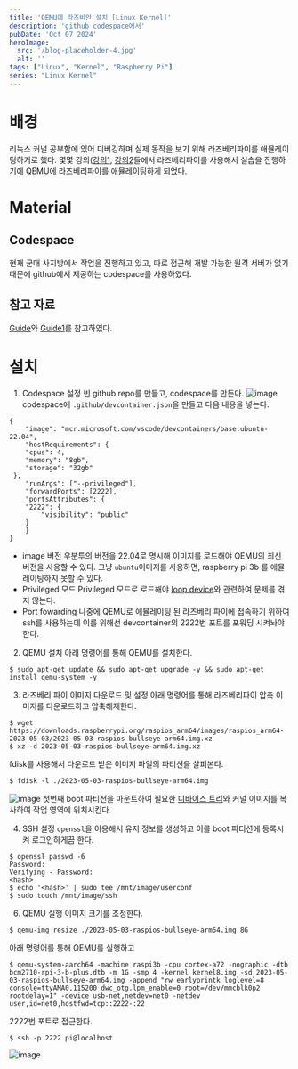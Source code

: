 ```yaml
---
title: 'QEMU에 라즈비안 설치 [Linux Kernel]'
description: 'github codespace에서'
pubDate: 'Oct 07 2024'
heroImage: 
  src: '/blog-placeholder-4.jpg'
  alt: ''
tags: ["Linux", "Kernel", "Raspberry Pi"]
series: "Linux Kernel"
---
```


# 배경
리눅스 커널 공부함에 있어 디버깅하며 실제 동작을 보기 위해 라즈베리파이를 애뮬레이팅하기로 했다. 
몇몇 강의([강의1](http://www.kocw.net/home/search/kemView.do?kemId=1266434), [강의2](https://www.inflearn.com/roadmaps/1668)들에서 
라즈베리파이를 사용해서 실습을 진행하기에 QEMU에 라즈베리파이를 애뮬레이팅하게 되었다.

# Material
## Codespace
현재 군대 사지방에서 작업을 진행하고 있고, 따로 접근해 개발 가능한 원격 서버가 없기 때문에 github에서 제공하는 codespace를 사용하였다.
## 참고 자료
[Guide](https://azeria-labs.com/emulate-raspberry-pi-with-qemu/)와 [Guide1](https://interrupt.memfault.com/blog/emulating-raspberry-pi-in-qemu)를 참고하였다.

# 설치
1. Codespace 설정
빈 github repo를 만들고, codespace를 만든다.
![image](https://github.com/user-attachments/assets/f8f96eb3-f708-4a8a-afe9-306caac1f2d8)
codespace에 `.github/devcontainer.json`을 만들고 다음 내용을 넣는다.
```
{
    "image": "mcr.microsoft.com/vscode/devcontainers/base:ubuntu-22.04",
    "hostRequirements": {
	"cpus": 4,
	"memory": "8gb",
	"storage": "32gb"
 },
    "runArgs": ["--privileged"],
	"forwardPorts": [2222],
    "portsAttributes": {
	"2222": {
	    "visibility": "public"
	}
    }
}
```
* image 버전
우분투의 버전을 22.04로 명시해 이미지를 로드해야 QEMU의 최신 버전을 사용할 수 있다. 그냥 `ubuntu`이미지를 사용하면, raspberry pi 3b 를 애뮬레이팅하지 못할 수 있다.
* Privileged 모드
Privileged 모드로 로드해야 [loop device](https://w.cublr.com/linux/loop-device/)와 관련하여 문제를 겪지 않는다. 
* Port fowarding
나중에 QEMU로 애뮬레이팅 된 라즈베리 파이에 접속하기 위하여 ssh를 사용하는데 이를 위해선 devcontainer의 2222번 포트를 포워딩 시켜놔야 한다.

2. QEMU 설치
아래 명령어를 통해 QEMU를 설치한다.
```
$ sudo apt-get update && sudo apt-get upgrade -y && sudo apt-get install qemu-system -y
```

3. 라즈베리 파이 이미지 다운로드 및 설정
아래 명령어를 통해 라즈베리파이 압축 이미지를 다운로드하고 압축해제한다.
```
$ wget https://downloads.raspberrypi.org/raspios_arm64/images/raspios_arm64-2023-05-03/2023-05-03-raspios-bullseye-arm64.img.xz
$ xz -d 2023-05-03-raspios-bullseye-arm64.img.xz
```
fdisk를 사용해서 다운로드 받은 이미지 파일의 파티션을 살펴본다.
```
$ fdisk -l ./2023-05-03-raspios-bullseye-arm64.img
```
![image](https://github.com/user-attachments/assets/b9517306-7c49-4681-a8ea-3f325102855e)
첫번째 boot 파티션을 마운트하여 필요한 [디바이스 트리](https://kernel.bz/boardPost/118684/3)와 커널 이미지를 복사하여 작업 영역에 위치시킨다.

4. SSH 설정
`openssl`을 이용해서 유저 정보를 생성하고 이를 boot 파티션에 등록시켜 로그인하게끔 한다.
```
$ openssl passwd -6
Password:
Verifying - Password:
<hash>
$ echo '<hash>' | sudo tee /mnt/image/userconf
$ sudo touch /mnt/image/ssh
```

6. QEMU 실행
이미지 크기를 조정한다.
```
$ qemu-img resize ./2023-05-03-raspios-bullseye-arm64.img 8G
```

아래 명령어를 통해 QEMU를 실행하고
```
$ qemu-system-aarch64 -machine raspi3b -cpu cortex-a72 -nographic -dtb bcm2710-rpi-3-b-plus.dtb -m 1G -smp 4 -kernel kernel8.img -sd 2023-05-03-raspios-bullseye-arm64.img -append "rw earlyprintk loglevel=8 console=ttyAMA0,115200 dwc_otg.lpm_enable=0 root=/dev/mmcblk0p2 rootdelay=1" -device usb-net,netdev=net0 -netdev user,id=net0,hostfwd=tcp::2222-:22
```
2222번 포트로 접근한다.
```
$ ssh -p 2222 pi@localhost
```
![image](https://github.com/user-attachments/assets/246b7c58-1849-44db-9597-75203d52cd4f)
